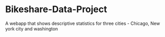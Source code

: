 # Bikeshare-Data-Project
A webapp that shows descriptive statistics for three cities - Chicago, New york city and washington
